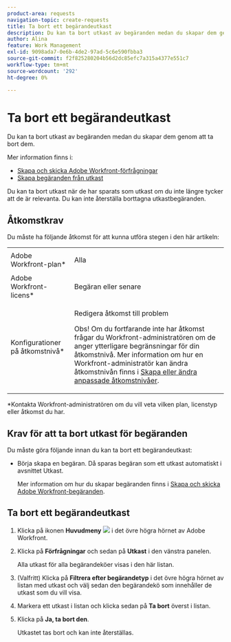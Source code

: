 ```yaml
---
product-area: requests
navigation-topic: create-requests
title: Ta bort ett begärandeutkast
description: Du kan ta bort utkast av begäranden medan du skapar dem genom att ta bort dem.
author: Alina
feature: Work Management
exl-id: 9098ada7-0e6b-4de2-97ad-5c6e590fbba3
source-git-commit: f2f825280204b56d2dc85efc7a315a4377e551c7
workflow-type: tm+mt
source-wordcount: '292'
ht-degree: 0%

---
```


# Ta bort ett begärandeutkast

Du kan ta bort utkast av begäranden medan du skapar dem genom att ta bort dem.

Mer information finns i:

* [Skapa och skicka Adobe Workfront-förfrågningar](../../../manage-work/requests/create-requests/create-submit-requests.md)
* [Skapa begäranden från utkast](../../../manage-work/requests/create-requests/create-requests-from-drafts.md)

Du kan ta bort utkast när de har sparats som utkast om du inte längre tycker att de är relevanta. Du kan inte återställa borttagna utkastbegäranden.

## Åtkomstkrav

Du måste ha följande åtkomst för att kunna utföra stegen i den här artikeln:

<table style="table-layout:auto"> 
 <col> 
 <col> 
 <tbody> 
  <tr> 
   <td role="rowheader">Adobe Workfront-plan*</td> 
   <td> <p>Alla </p> </td> 
  </tr> 
  <tr> 
   <td role="rowheader">Adobe Workfront-licens*</td> 
   <td> <p>Begäran eller senare</p> </td> 
  </tr> 
  <tr> 
   <td role="rowheader">Konfigurationer på åtkomstnivå*</td> 
   <td> <p>Redigera åtkomst till problem</p> <p>Obs! Om du fortfarande inte har åtkomst frågar du Workfront-administratören om de anger ytterligare begränsningar för din åtkomstnivå. Mer information om hur en Workfront-administratör kan ändra åtkomstnivån finns i <a href="../../../administration-and-setup/add-users/configure-and-grant-access/create-modify-access-levels.md" class="MCXref xref">Skapa eller ändra anpassade åtkomstnivåer</a>.</p> </td> 
  </tr> 
 </tbody> 
</table>

&#42;Kontakta Workfront-administratören om du vill veta vilken plan, licenstyp eller åtkomst du har.

## Krav för att ta bort utkast för begäranden

Du måste göra följande innan du kan ta bort ett begärandeutkast:

* Börja skapa en begäran. Då sparas begäran som ett utkast automatiskt i avsnittet Utkast.

  Mer information om hur du skapar begäranden finns i [Skapa och skicka Adobe Workfront-begäranden](../../../manage-work/requests/create-requests/create-submit-requests.md).

## Ta bort ett begärandeutkast

1. Klicka på ikonen **Huvudmeny** ![](assets/main-menu-icon.png) i det övre högra hörnet av Adobe Workfront.
1. Klicka på **Förfrågningar** och sedan på **Utkast** i den vänstra panelen.

   Alla utkast för alla begärandeköer visas i den här listan.

1. (Valfritt) Klicka på **Filtrera efter begärandetyp** i det övre högra hörnet av listan med utkast och välj sedan den begärandekö som innehåller de utkast som du vill visa.
1. Markera ett utkast i listan och klicka sedan på **Ta bort** överst i listan.
1. Klicka på **Ja, ta bort den**.

   Utkastet tas bort och kan inte återställas.

